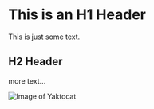 # This is an H1 Header
This is just some text.
## H2 Header
more text...

![Image of Yaktocat](https://octodex.github.com/images/yaktocat.png)

